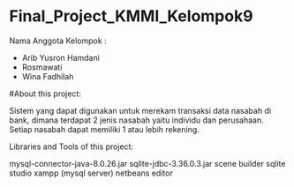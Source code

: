 # Final_Project_KMMI_Kelompok9

Nama Anggota Kelompok :
- Arib Yusron Hamdani
- Rosmawati
- Wina Fadhilah

#About this project:

Sistem yang dapat digunakan untuk merekam transaksi data nasabah di bank, dimana terdapat 2 jenis nasabah yaitu individu dan perusahaan. Setiap nasabah dapat memiliki 1 atau lebih rekening.

Libraries and Tools of this project:

mysql-connector-java-8.0.26.jar
sqlite-jdbc-3.36.0.3.jar
scene builder
sqlite studio
xampp (mysql server)
netbeans editor
